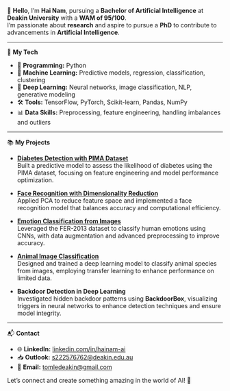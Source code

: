 🦊 **Hello**, I’m **Hai Nam**, pursuing a **Bachelor of Artificial Intelligence** at **Deakin University** with a **WAM of 95/100**.  
I’m passionate about **research** and aspire to pursue a **PhD** to contribute to advancements in **Artificial Intelligence**.  

---

🚀 **My Tech**  
- 🐍 **Programming:** Python  
- 🤖 **Machine Learning:** Predictive models, regression, classification, clustering  
- 🧠 **Deep Learning:** Neural networks, image classification, NLP, generative modeling  
- 🛠️ **Tools:** TensorFlow, PyTorch, Scikit-learn, Pandas, NumPy  
- 📊 **Data Skills:** Preprocessing, feature engineering, handling imbalances and outliers  

---

📚 **My Projects**  
- **[Diabetes Detection with PIMA Dataset](https://github.com/tomledeakin/Diabetes-Detection-ML-PIMA)**  
  Built a predictive model to assess the likelihood of diabetes using the PIMA dataset, focusing on feature engineering and model performance optimization.

- **[Face Recognition with Dimensionality Reduction](https://github.com/tomledeakin/Face-Recognition-Dimensionality-Reduction)**  
  Applied PCA to reduce feature space and implemented a face recognition model that balances accuracy and computational efficiency.  

- **[Emotion Classification from Images](https://github.com/tomledeakin/fer2013-emotion-classification)**  
  Leveraged the FER-2013 dataset to classify human emotions using CNNs, with data augmentation and advanced preprocessing to improve accuracy.  

- **[Animal Image Classification](https://github.com/tomledeakin/animal_image_classification)**  
  Designed and trained a deep learning model to classify animal species from images, employing transfer learning to enhance performance on limited data.  

- **Backdoor Detection in Deep Learning**  
  Investigated hidden backdoor patterns using **BackdoorBox**, visualizing triggers in neural networks to enhance detection techniques and ensure model integrity.  

---

📬 **Contact**  
- 🌐 **LinkedIn:** [linkedin.com/in/hainam-ai](https://linkedin.com/in/hainam-ai)  
- 📥 **Outlook:** [s222576762@deakin.edu.au](mailto:s222576762@deakin.edu.au)  
- 📮 **Email:** [tomledeakin@gmail.com](mailto:tomledeakin@gmail.com)  

Let’s connect and create something amazing in the world of AI! 🌟
